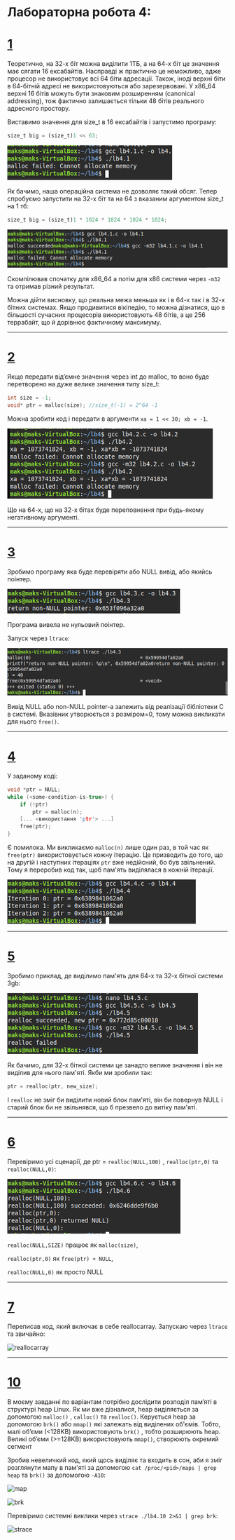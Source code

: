 #  Лабораторна робота 4:


# [1](lb4.1.c)

Теоретично, на 32-х біт можна виділити 1ТБ, а на 64-х біт це значення має сягати 16 ексабайтів. Насправді ж практично це неможливо, адже процесор не використовує всі 64 біти адресації. Також, іноді верхні біти в 64-бітній адресі не використовуються або зарезервовані. У x86_64 верхні 16 бітів можуть бути знаковим розширенням (canonical addressing), тож фактично залишається тільки 48 бітів реального адресного простору.

Виставимо значення для size_t в 16 ексабайтів і запустимо програму:
```python
size_t big = (size_t)1 << 63;
```

![Вивід:](images/4.1.1.png)

Як бачимо, наша операційна система не дозволяє такий обсяг. Тепер спробуємо запустити на 32-х біт та на 64 з вказаним аргументом size_t на 1 тб:
```python
size_t big = (size_t)1 * 1024 * 1024 * 1024 * 1024;
``` 
![64/32](images/4.1.2.png)

Скомпілював спочатку для x86_64 а потім для x86 системи через ```-m32``` та отримав різний результат.

Можна дійти висновку, що реальна межа меньша як і в 64-х так і в 32-х бітних системах. Якщо продивитися вікіпедію, то можна дізнатися, що в більшості сучасних процесорів використовують 48 бітів, а це 256 террабайт, що й дорівнює фактичному максимуму.

---
# [2](lb4.2.c)

Якщо передати від’ємне значення через int до malloc, то воно буде перетворено на дуже велике значення типу size_t:
```c
int size = -1;
void* ptr = malloc(size); //size_t(-1) = 2^64 -1
```

Можна зробити код і передати в аргументи ```xa = 1 << 30; xb = -1```.

![negative](images/4.2.png)

Що на 64-х, що на 32-х бітах буде переповнення при будь-якому негативному аргументі.

---
# [3](lb4.3.c)

Зробимо програму яка буде перевіряти або NULL вивід, або якийсь поінтер.

![non-null](images/4.3.png)

Програма вивела не нульовий поінтер.

Запуск через ```ltrace```:

![ltrace](images/4.3.1.png)

Вивід NULL або non-NULL pointer-а залежить від реалізації бібліотеки C в системі. Вказівник утворюється з розміром=0, тому можна викликати для нього ```free()```.

---
# [4](lb4.4.c)

У заданому коді:
```c
void *ptr = NULL;
while (<some-condition-is-true>) {
    if (!ptr)
        ptr = malloc(n);
    [... <використання 'ptr'> ...]
    free(ptr);
}
```
Є помилока. Ми викликаємо ```malloc(n)``` лише один раз, в той час як ```free(ptr)``` використовується кожну ітерацію. Це призводить до того, що на другій і наступних ітераціях ```ptr``` вже недійсний, бо був звільнений. Тому я переробив код так, щоб пам'ять виділялася в кожній ітерації.

![works](images/4.4.png)

---
# [5](lb4.5.c)

Зробимо приклад, де виділимо пам'ять для 64-х та 32-х бітної системи 3gb:

![3gb](images/4.5.1.png)

Як бачимо, для 32-х бітної системи це занадто велике значення і він не виділив для нього пам'яті. Якби ми зробили так:
```c
ptr = realloc(ptr, new_size);
```
І ```realloc``` не зміг би виділити новий блок пам'яті, він би повернув NULL і старий блок би не звільнявся, що б презвело до витіку пам'яті.

---
# [6](lb4.6.c)

Перевіримо усі сценарії, де ptr = ```realloc(NULL,100)``` , ```realloc(ptr,0)``` та ```realloc(NULL,0)```:

![6](images/4.6.png)

```realloc(NULL,SIZE)``` працює як ```malloc(size)```, 

```realloc(ptr,0)``` як ```free(ptr) + NULL```,

```realloc(NULL,0)``` як просто NULL

---
# [7](lb4.7.c)

Переписав код, який включає в себе reallocarray. Запускаю через ```ltrace``` та звичайно:

![reallocarray](images/4.7.png)

---
# [10](lb4.10.c)

В моєму завданні по варіантам потрібно дослідити розподіл пам’яті в структурі heap Linux. Як ми вже дізналися, heap виділяється за допомогою ```malloc()``` , ```calloc()``` та ```realloc()```. Керується heap за допомогою ```brk()``` або ```mmap()``` які залежать від виділених об'ємів. Тобто, малі об’єми (<128KB) використовують ```brk()``` , тобто розширюють heap. Великі об’єми (>=128KB) використовують ```mmap()```, створюють окремий сегмент

Зробив невеличкий код, який щось виділяє та входить в сон, аби я зміг розглянути мапу в пам'яті за допомогою ```cat /proc/<pid>/maps | grep heap``` та ```brk()``` за допомогою ```-A10```:

![map](images/4.10.2.png)

![brk](images/4.10.1.png)

Перевіримо системні виклики через ```strace ./lb4.10 2>&1 | grep brk```:

![strace](images/4.10.3.png)

